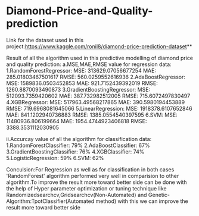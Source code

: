 # Diamond-Price-and-Quality-prediction

Link for the dataset used in this project:https://www.kaggle.com/ronil8/diamond-price-prediction-dataset**


Result of all the algorithm used in this predictive modelling of diamond price and quality prediction:
a.MSE,MAE,RMSE value for regression data:
1.RandomForestRegressor:
MSE: 313629.07056677254
MAE: 285.01803467501617
RMSE: 560.0259552616936
2.AdaBoostRegressor:
MSE: 1589836.0503452853
MAE: 921.7152439392019
RMSE: 1260.8870093490873
3.GradientBoostingRegressor:
MSE: 512093.7359420602
MAE: 387.732982512005
RMSE: 715.6072497830497
4.XGBRegressor:
MSE: 517963.49568217865
MAE: 390.5980194453889
RMSE: 719.6968081645066
5.LinearRegression:
MSE: 1918378.6107652846
MAE: 841.1202940736883
RMSE: 1385.0554540397595
6.SVM:
MSE: 11480936.806199664
MAE: 1954.4744923406818
RMSE: 3388.3531112030905

ii.Accurcay value of all the algorithm for classification data:
1.RandomForestClassifier: 79%
2.AdaBoostClassifier: 67%
3.GradientBoostingClassifier: 76%
4.XGBClassifier: 74%
5.LogisticRegression: 59%
6.SVM: 62%


Conculsion:For Regression as well as for classification in both cases 'RandomForest' algorithm performed very well in comparision to other algorithm.To improve the result more toward better side can be done with the help of Hyper parameter optimization or tuning technique like Randomizedsearchcv,Gridsearchcv(Non-Automated) and Genetic-Algorithm:TpotClassifier(Automated method) with this we can improve the result more toward better side
